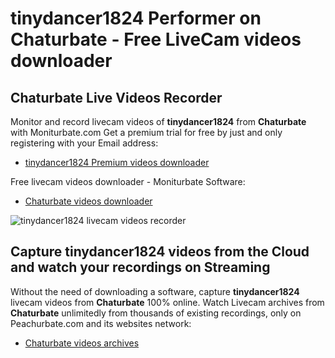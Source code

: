 # tinydancer1824 Performer on Chaturbate - Free LiveCam videos downloader

## Chaturbate Live Videos Recorder

Monitor and record livecam videos of **tinydancer1824** from **Chaturbate** with Moniturbate.com
Get a premium trial for free by just and only registering with your Email address:
* [tinydancer1824 Premium videos downloader](https://moniturbate.com/request-demo-licence-key.html)

Free livecam videos downloader - Moniturbate Software:
* [Chaturbate videos downloader](https://moniturbate.com/moniturbate-download-software.html)

![tinydancer1824 livecam videos recorder](https://peachurnet.com/templates/moniturbate-software.png)


## Capture tinydancer1824 videos from the Cloud and watch your recordings on Streaming

Without the need of downloading a software, capture **tinydancer1824** livecam videos from **Chaturbate** 100% online.
Watch Livecam archives from **Chaturbate** unlimitedly from thousands of existing recordings, only on Peachurbate.com and its websites network:
* [Chaturbate videos archives](https://peachurnet.com/)